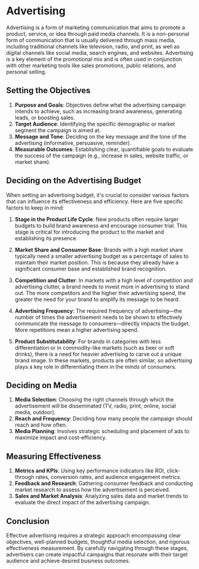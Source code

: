 #  Advertising

Advertising is a form of marketing communication that aims to promote a product, service, or idea through paid media channels. It is a non-personal form of communication that is usually delivered through mass media, including traditional channels like television, radio, and print, as well as digital channels like social media, search engines, and websites. Advertising is a key element of the promotional mix and is often used in conjunction with other marketing tools like sales promotions, public relations, and personal selling.

## Setting the Objectives
1. **Purpose and Goals**: Objectives define what the advertising campaign intends to achieve, such as increasing brand awareness, generating leads, or boosting sales.
2. **Target Audience**: Identifying the specific demographic or market segment the campaign is aimed at.
3. **Message and Tone**: Deciding on the key message and the tone of the advertising (informative, persuasive, reminder).
4. **Measurable Outcomes**: Establishing clear, quantifiable goals to evaluate the success of the campaign (e.g., increase in sales, website traffic, or market share).

## Deciding on the Advertising Budget
When setting an advertising budget, it's crucial to consider various factors that can influence its effectiveness and efficiency. Here are five specific factors to keep in mind:

1. **Stage in the Product Life Cycle**: New products often require larger budgets to build brand awareness and encourage consumer trial. This stage is critical for introducing the product to the market and establishing its presence.

2. **Market Share and Consumer Base**: Brands with a high market share typically need a smaller advertising budget as a percentage of sales to maintain their market position. This is because they already have a significant consumer base and established brand recognition.

3. **Competition and Clutter**: In markets with a high level of competition and advertising clutter, a brand needs to invest more in advertising to stand out. The more competitors and the higher their advertising spend, the greater the need for your brand to amplify its message to be heard.

4. **Advertising Frequency**: The required frequency of advertising—the number of times the advertisement needs to be shown to effectively communicate the message to consumers—directly impacts the budget. More repetitions mean a higher advertising spend.

5. **Product Substitutability**: For brands in categories with less differentiation or in commodity-like markets (such as beer or soft drinks), there is a need for heavier advertising to carve out a unique brand image. In these markets, products are often similar, so advertising plays a key role in differentiating them in the minds of consumers. 

## Deciding on Media
1. **Media Selection**: Choosing the right channels through which the advertisement will be disseminated (TV, radio, print, online, social media, outdoor).
2. **Reach and Frequency**: Deciding how many people the campaign should reach and how often.
3. **Media Planning**: Involves strategic scheduling and placement of ads to maximize impact and cost-efficiency.

## Measuring Effectiveness
1. **Metrics and KPIs**: Using key performance indicators like ROI, click-through rates, conversion rates, and audience engagement metrics.
2. **Feedback and Research**: Gathering consumer feedback and conducting market research to assess how the advertisement is perceived.
3. **Sales and Market Analysis**: Analyzing sales data and market trends to evaluate the direct impact of the advertising campaign.

## Conclusion
Effective advertising requires a strategic approach encompassing clear objectives, well-planned budgets, thoughtful media selection, and rigorous effectiveness measurement. By carefully navigating through these stages, advertisers can create impactful campaigns that resonate with their target audience and achieve desired business outcomes.
